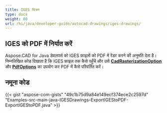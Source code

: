 ```yaml
---
title: IGES चित्रण
type: docs
weight: 80
url: /hi/java/developer-guide/autocad-drawings/iges-drawings/
---
```


## **IGES को PDF में निर्यात करें**

Aspose.CAD for Java डेवलपर्स को IGES फ़ाइलों को PDF में रेंडर करने की अनुमति देता है। निम्नलिखित कोड दिखाता है कि IGES फ़ाइल तक कैसे पहुँचें और उसे [**CadRasterizationOption**](https://reference.aspose.com/cad/java/com.aspose.cad.imageoptions/CadRasterizationOptions) और [**PdfOptions**](https://reference.aspose.com/cad/java/com.aspose.cad.imageoptions/PdfOptions) का उपयोग कर PDF में कैसे परिवर्तित करें।

## नमूना कोड

{{< gist "aspose-com-gists" "49c1b75d9a84e149ecf374ece2c2597d" "Examples-src-main-java-IGESDrawings-ExportIGEStoPDF-ExportIGEStoPDF.java" >}}
